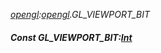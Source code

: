 _[opengl](../../modules/opengl/opengl-module.md):[opengl](../../modules/opengl/opengl-module.md).GL\_VIEWPORT\_BIT_
##### Const GL\_VIEWPORT\_BIT:[Int](../../modules/wonkey/wonkey-types-int.md)
